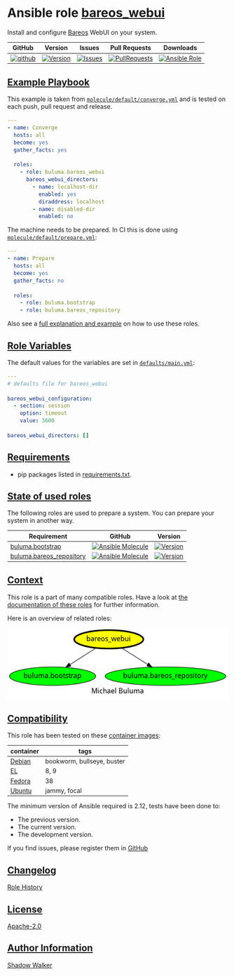 # Ansible role [bareos_webui](https://galaxy.ansible.com/ui/standalone/roles/buluma/bareos_webui/documentation)

Install and configure [Bareos](https://www.bareos.com/) WebUI on your system.

|GitHub|Version|Issues|Pull Requests|Downloads|
|------|-------|------|-------------|---------|
|[![github](https://github.com/buluma/ansible-role-bareos_webui/actions/workflows/molecule.yml/badge.svg)](https://github.com/buluma/ansible-role-bareos_webui/actions/workflows/molecule.yml)|[![Version](https://img.shields.io/github/release/buluma/ansible-role-bareos_webui.svg)](https://github.com/buluma/ansible-role-bareos_webui/releases/)|[![Issues](https://img.shields.io/github/issues/buluma/ansible-role-bareos_webui.svg)](https://github.com/buluma/ansible-role-bareos_webui/issues/)|[![PullRequests](https://img.shields.io/github/issues-pr-closed-raw/buluma/ansible-role-bareos_webui.svg)](https://github.com/buluma/ansible-role-bareos_webui/pulls/)|[![Ansible Role](https://img.shields.io/ansible/role/d/buluma/bareos_webui)](https://galaxy.ansible.com/ui/standalone/roles/buluma/bareos_webui/documentation)|

## [Example Playbook](#example-playbook)

This example is taken from [`molecule/default/converge.yml`](https://github.com/buluma/ansible-role-bareos_webui/blob/master/molecule/default/converge.yml) and is tested on each push, pull request and release.

```yaml
---
- name: Converge
  hosts: all
  become: yes
  gather_facts: yes

  roles:
    - role: buluma.bareos_webui
      bareos_webui_directors:
        - name: localhost-dir
          enabled: yes
          diraddress: localhost
        - name: disabled-dir
          enabled: no
```

The machine needs to be prepared. In CI this is done using [`molecule/default/prepare.yml`](https://github.com/buluma/ansible-role-bareos_webui/blob/master/molecule/default/prepare.yml):

```yaml
---
- name: Prepare
  hosts: all
  become: yes
  gather_facts: no

  roles:
    - role: buluma.bootstrap
    - role: buluma.bareos_repository
```

Also see a [full explanation and example](https://buluma.github.io/how-to-use-these-roles.html) on how to use these roles.

## [Role Variables](#role-variables)

The default values for the variables are set in [`defaults/main.yml`](https://github.com/buluma/ansible-role-bareos_webui/blob/master/defaults/main.yml):

```yaml
---
# defaults file for bareos_webui

bareos_webui_configuration:
  - section: session
    option: timeout
    value: 3600

bareos_webui_directors: []
```

## [Requirements](#requirements)

- pip packages listed in [requirements.txt](https://github.com/buluma/ansible-role-bareos_webui/blob/master/requirements.txt).

## [State of used roles](#state-of-used-roles)

The following roles are used to prepare a system. You can prepare your system in another way.

| Requirement | GitHub | Version |
|-------------|--------|--------|
|[buluma.bootstrap](https://galaxy.ansible.com/buluma/bootstrap)|[![Ansible Molecule](https://github.com/buluma/ansible-role-bootstrap/actions/workflows/molecule.yml/badge.svg)](https://github.com/buluma/ansible-role-bootstrap/actions/workflows/molecule.yml)|[![Version](https://img.shields.io/github/release/buluma/ansible-role-bootstrap.svg)](https://github.com/shadowwalker/ansible-role-bootstrap)|
|[buluma.bareos_repository](https://galaxy.ansible.com/buluma/bareos_repository)|[![Ansible Molecule](https://github.com/buluma/ansible-role-bareos_repository/actions/workflows/molecule.yml/badge.svg)](https://github.com/buluma/ansible-role-bareos_repository/actions/workflows/molecule.yml)|[![Version](https://img.shields.io/github/release/buluma/ansible-role-bareos_repository.svg)](https://github.com/shadowwalker/ansible-role-bareos_repository)|

## [Context](#context)

This role is a part of many compatible roles. Have a look at [the documentation of these roles](https://buluma.github.io/) for further information.

Here is an overview of related roles:

![dependencies](https://raw.githubusercontent.com/buluma/ansible-role-bareos_webui/png/requirements.png "Dependencies")

## [Compatibility](#compatibility)

This role has been tested on these [container images](https://hub.docker.com/u/buluma):

|container|tags|
|---------|----|
|[Debian](https://hub.docker.com/r/buluma/debian)|bookworm, bullseye, buster|
|[EL](https://hub.docker.com/r/buluma/enterpriselinux)|8, 9|
|[Fedora](https://hub.docker.com/r/buluma/fedora)|38|
|[Ubuntu](https://hub.docker.com/r/buluma/ubuntu)|jammy, focal|

The minimum version of Ansible required is 2.12, tests have been done to:

- The previous version.
- The current version.
- The development version.

If you find issues, please register them in [GitHub](https://github.com/buluma/ansible-role-bareos_webui/issues)

## [Changelog](#changelog)

[Role History](https://github.com/buluma/ansible-role-bareos_webui/blob/master/CHANGELOG.md)

## [License](#license)

[Apache-2.0](https://github.com/buluma/ansible-role-bareos_webui/blob/master/LICENSE)

## [Author Information](#author-information)

[Shadow Walker](https://buluma.github.io/)
